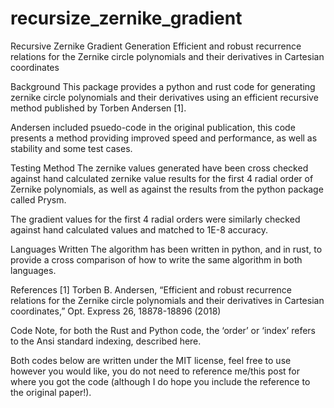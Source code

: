 # recursize_zernike_gradient
Recursive Zernike Gradient Generation
Efficient and robust recurrence relations for the Zernike circle polynomials and their derivatives in Cartesian coordinates

Background
This package provides a python and rust code for generating zernike circle polynomials and their derivatives using an efficient recursive method published by Torben Andersen [1].

Andersen included psuedo-code in the original publication, this code presents a method providing improved speed and performance, as well as stability and some test cases.

Testing Method
The zernike values generated have been cross checked against hand calculated zernike value results for the first 4 radial order of Zernike polynomials, as well as against the results from the python package called Prysm.

The gradient values for the first 4 radial orders were similarly checked against hand calculated values and matched to 1E-8 accuracy. 

Languages Written
The algorithm has been written in python, and in rust, to provide a cross comparison of how to write the same algorithm in both languages.

References
[1] Torben B. Andersen, “Efficient and robust recurrence relations for the Zernike circle polynomials and their derivatives in Cartesian coordinates,” Opt. Express 26, 18878-18896 (2018)

Code
Note, for both the Rust and Python code, the ‘order’ or ‘index’ refers to the Ansi standard indexing, described here.

Both codes below are written under the MIT license, feel free to use however you would like, you do not need to reference me/this post for where you got the code (although I do hope you include the reference to the original paper!).
